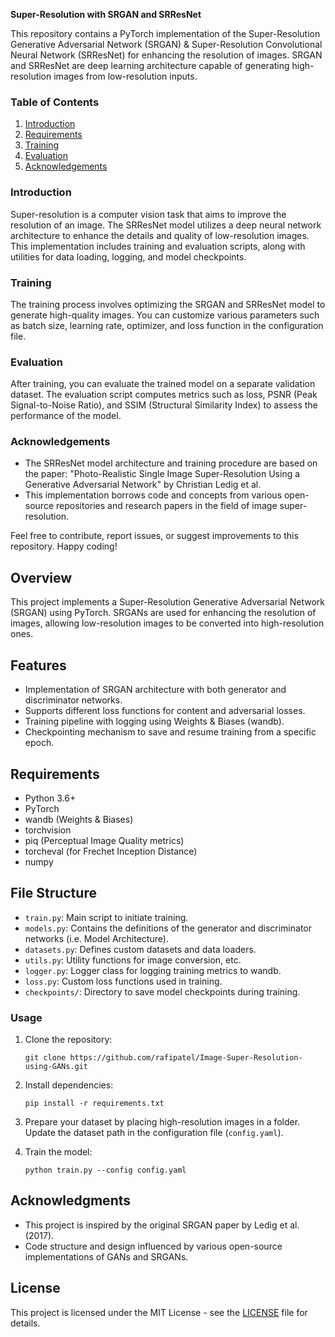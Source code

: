 **Super-Resolution with SRGAN and SRResNet**

This repository contains a PyTorch implementation of the Super-Resolution Generative Adversarial Network (SRGAN) & Super-Resolution Convolutional Neural Network (SRResNet) for enhancing the resolution of images. SRGAN and SRResNet are deep learning architecture capable of generating high-resolution images from low-resolution inputs.

### Table of Contents
1. [Introduction](#introduction)
2. [Requirements](#requirements)
3. [Training](#training)
4. [Evaluation](#evaluation)
5. [Acknowledgements](#acknowledgements)

### Introduction
Super-resolution is a computer vision task that aims to improve the resolution of an image. The SRResNet model utilizes a deep neural network architecture to enhance the details and quality of low-resolution images. This implementation includes training and evaluation scripts, along with utilities for data loading, logging, and model checkpoints.

### Training
The training process involves optimizing the SRGAN and SRResNet model to generate high-quality images. You can customize various parameters such as batch size, learning rate, optimizer, and loss function in the configuration file.

### Evaluation
After training, you can evaluate the trained model on a separate validation dataset. The evaluation script computes metrics such as loss, PSNR (Peak Signal-to-Noise Ratio), and SSIM (Structural Similarity Index) to assess the performance of the model.

### Acknowledgements
- The SRResNet model architecture and training procedure are based on the paper: "Photo-Realistic Single Image Super-Resolution Using a Generative Adversarial Network" by Christian Ledig et al.
- This implementation borrows code and concepts from various open-source repositories and research papers in the field of image super-resolution.

Feel free to contribute, report issues, or suggest improvements to this repository. Happy coding!


## Overview
This project implements a Super-Resolution Generative Adversarial Network (SRGAN) using PyTorch. SRGANs are used for enhancing the resolution of images, allowing low-resolution images to be converted into high-resolution ones.

## Features
- Implementation of SRGAN architecture with both generator and discriminator networks.
- Supports different loss functions for content and adversarial losses.
- Training pipeline with logging using Weights & Biases (wandb).
- Checkpointing mechanism to save and resume training from a specific epoch.

## Requirements
- Python 3.6+
- PyTorch
- wandb (Weights & Biases)
- torchvision
- piq (Perceptual Image Quality metrics)
- torcheval (for Frechet Inception Distance)
- numpy

## File Structure
- `train.py`: Main script to initiate training.
- `models.py`: Contains the definitions of the generator and discriminator networks (i.e. Model Architecture).
- `datasets.py`: Defines custom datasets and data loaders.
- `utils.py`: Utility functions for image conversion, etc.
- `logger.py`: Logger class for logging training metrics to wandb.
- `loss.py`: Custom loss functions used in training.
- `checkpoints/`: Directory to save model checkpoints during training.


### Usage
1. Clone the repository:
   ```
   git clone https://github.com/rafipatel/Image-Super-Resolution-using-GANs.git
   ```

2. Install dependencies:
   ```
   pip install -r requirements.txt
   ```

3. Prepare your dataset by placing high-resolution images in a folder. Update the dataset path in the configuration file (`config.yaml`).

4. Train the model:
   ```
   python train.py --config config.yaml
   ```


## Acknowledgments
- This project is inspired by the original SRGAN paper by Ledig et al. (2017).
- Code structure and design influenced by various open-source implementations of GANs and SRGANs.

## License
This project is licensed under the MIT License - see the [LICENSE](LICENSE) file for details.
